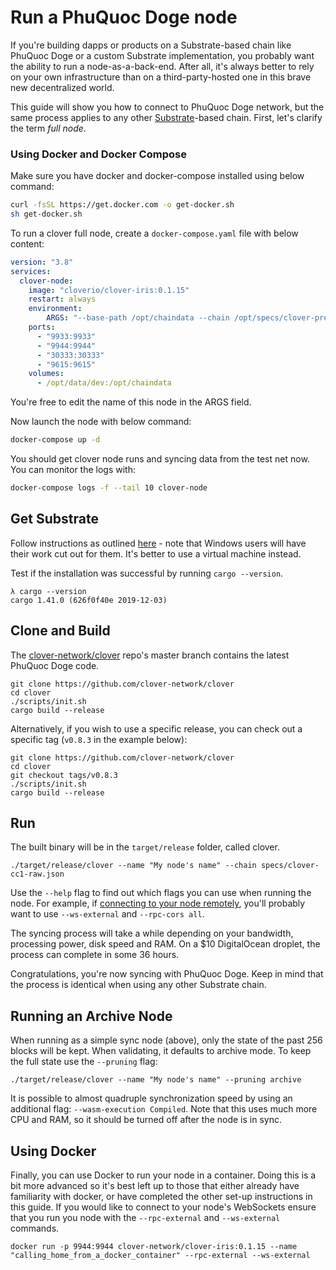 # Run a PhuQuoc Doge node

If you're building dapps or products on a Substrate-based chain like PhuQuoc Doge or a custom Substrate implementation, you probably want the ability to run a node-as-a-back-end. After all, it's always better to rely on your own infrastructure than on a third-party-hosted one in this brave new decentralized world.

This guide will show you how to connect to PhuQuoc Doge network, but the same process applies to any other [Substrate](https://substrate.dev/docs/en/)-based chain. First, let's clarify the term _full node_.

### Using Docker and Docker Compose

Make sure you have docker and docker-compose installed using below command:

```bash
curl -fsSL https://get.docker.com -o get-docker.sh
sh get-docker.sh
```

To run a clover full node, create a `docker-compose.yaml` file with below content:

```yaml
version: "3.8"
services:
  clover-node:
    image: "cloverio/clover-iris:0.1.15"
    restart: always
    environment:
        ARGS: "--base-path /opt/chaindata --chain /opt/specs/clover-preview-iris.json --port 30333 --ws-port 9944 --rpc-port 9933 --name "clover-node" --rpc-cors=all --validator --unsafe-ws-external --unsafe-rpc-external --rpc-methods=Unsafe"
    ports:
      - "9933:9933"
      - "9944:9944"
      - "30333:30333"
      - "9615:9615"
    volumes:
      - /opt/data/dev:/opt/chaindata
```

You're free to edit the name of this node in the ARGS field. 

Now launch the node with below command:

```bash
docker-compose up -d 
```

You should get clover node runs and syncing data from the test net now. You can monitor the logs with:

```bash
docker-compose logs -f --tail 10 clover-node
```

## Get Substrate

Follow instructions as outlined [here](https://substrate.dev/docs/en/knowledgebase/getting-started) - note that Windows users will have their work cut out for them. It's better to use a virtual machine instead.

Test if the installation was successful by running `cargo --version`.

```text
λ cargo --version
cargo 1.41.0 (626f0f40e 2019-12-03)
```

## Clone and Build

The [clover-network/clover](https://github.com/clover-network/clover) repo's master branch contains the latest PhuQuoc Doge code.

```text
git clone https://github.com/clover-network/clover
cd clover
./scripts/init.sh
cargo build --release
```

Alternatively, if you wish to use a specific release, you can check out a specific tag \(`v0.8.3` in the example below\):

```text
git clone https://github.com/clover-network/clover
cd clover
git checkout tags/v0.8.3
./scripts/init.sh
cargo build --release
```

## Run

The built binary will be in the `target/release` folder, called clover.

```text
./target/release/clover --name "My node's name" --chain specs/clover-cc1-raw.json
```

Use the `--help` flag to find out which flags you can use when running the node. For example, if [connecting to your node remotely](https://app.gitbook.com/@clover-network/s/portal/maintain/nodes-and-dapps/set-up-secure-websocket-for-remote-connections/@drafts), you'll probably want to use `--ws-external` and `--rpc-cors all`.

The syncing process will take a while depending on your bandwidth, processing power, disk speed and RAM. On a $10 DigitalOcean droplet, the process can complete in some 36 hours.

Congratulations, you're now syncing with PhuQuoc Doge. Keep in mind that the process is identical when using any other Substrate chain.

## Running an Archive Node

When running as a simple sync node \(above\), only the state of the past 256 blocks will be kept. When validating, it defaults to archive mode. To keep the full state use the `--pruning` flag:

```text
./target/release/clover --name "My node's name" --pruning archive
```

It is possible to almost quadruple synchronization speed by using an additional flag: `--wasm-execution Compiled`. Note that this uses much more CPU and RAM, so it should be turned off after the node is in sync.

## Using Docker

Finally, you can use Docker to run your node in a container. Doing this is a bit more advanced so it's best left up to those that either already have familiarity with docker, or have completed the other set-up instructions in this guide. If you would like to connect to your node's WebSockets ensure that you run you node with the `--rpc-external` and `--ws-external` commands.

```text
docker run -p 9944:9944 clover-network/clover-iris:0.1.15 --name "calling_home_from_a_docker_container" --rpc-external --ws-external
```

